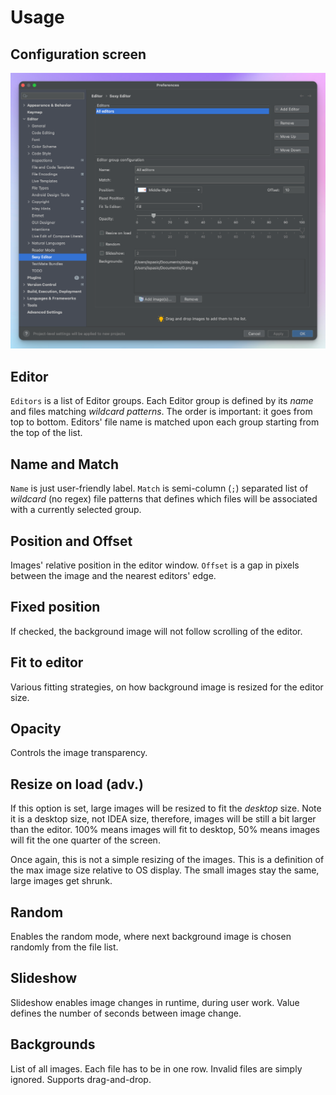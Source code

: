 # Usage

## Configuration screen

![](SexyEditorSettings.png)

## Editor

`Editors` is a list of Editor groups. Each Editor group is defined by its _name_ and files matching _wildcard patterns_. The order is important: it goes from top to bottom. Editors' file name is matched upon each group starting from the top of the list.

## Name and Match

`Name` is just user-friendly label. `Match` is semi-column (`;`) separated list of _wildcard_ (no regex) file patterns that defines which files will be associated with a currently selected group.

## Position and Offset

Images' relative position in the editor window. `Offset` is a gap in pixels between the image and the nearest editors' edge.

## Fixed position

If checked, the background image will not follow scrolling of the editor.

## Fit to editor

Various fitting strategies, on how background image is resized for the editor size.

## Opacity

Controls the image transparency.

## Resize on load (adv.)

If this option is set, large images will be resized to fit the _desktop_ size. Note it is a desktop size, not IDEA size, therefore, images will be still a bit larger than the editor. 100% means images will fit to desktop, 50% means images will fit the one quarter of the screen.

Once again, this is not a simple resizing of the images. This is a definition of the max image size relative to OS display. The small images stay the same, large images get shrunk.

## Random

Enables the random mode, where next background image is chosen randomly from the file list.

## Slideshow

Slideshow enables image changes in runtime, during user work. Value defines the number of seconds between image change.

## Backgrounds

List of all images. Each file has to be in one row. Invalid files are simply ignored. Supports drag-and-drop.